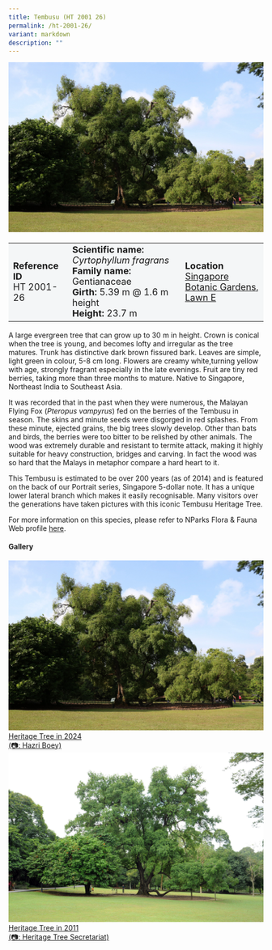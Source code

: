 ```yaml
---
title: Tembusu (HT 2001 26)
permalink: /ht-2001-26/
variant: markdown
description: ""
---
```

<img src="/images/Heritage_trees_photos/cyrfra_ht2001-26_habit.jpg"> 
<table style="minWidth: 100px; font-size: 18px; background: #F4F6F7">
<tbody><tr>
<td rowspan="1" colspan="1">
<strong>Reference ID</strong>
<br>HT 2001-26
</td>
<td rowspan="1" colspan="1">
<strong>Scientific name:</strong> <em>Cyrtophyllum fragrans</em> 
<br><strong>Family name:</strong> Gentianaceae
<br><strong>Girth:</strong> 5.39 m @ 1.6 m height
<br><strong>Height: </strong>23.7 m
</td>
<td rowspan="1" colspan="1"><strong>Location</strong><a href="https://www.onemap.gov.sg/?lat=1.3085900000014634&amp;lng=103.81682899999699">
<br>Singapore Botanic Gardens,
<br>Lawn E</a>
</td>
</tr>
</tbody></table>
<p>A large evergreen tree that can grow up to 30 m in height. Crown is conical when the tree is young, and becomes lofty and irregular as the tree matures. Trunk has distinctive dark brown fissured bark. Leaves are simple, light green in colour, 5-8 cm long. Flowers are creamy white,turning yellow with age, strongly fragrant especially in the late evenings. Fruit are tiny red berries, taking more than three months to mature. Native to Singapore, Northeast India to Southeast Asia. 
  
</p><p>It was recorded that in the past when they were numerous, the Malayan Flying Fox (<em>Pteropus vampyrus</em>) fed on the berries of the Tembusu in season. The skins and minute seeds were disgorged in red splashes. From these minute, ejected grains, the big trees slowly develop. Other than bats and birds, the berries were too bitter to be relished by other animals. The wood was extremely durable and resistant to termite attack, making it highly suitable for heavy construction, bridges and carving. In fact the wood was so hard that the Malays in metaphor compare a hard heart to it. </p>

<p>This Tembusu is estimated to be over 200 years (as of 2014) and is featured on the back of our Portrait series, Singapore 5-dollar note. It has a unique lower lateral branch which makes it easily recognisable. Many visitors over the generations have taken pictures with this iconic Tembusu Heritage Tree.

</p><p>For more information on this species, please refer to NParks Flora &amp; Fauna Web profile <a href="https://www.nparks.gov.sg/florafaunaweb/flora/2/8/2895">here</a>.

</p><h4>Gallery</h4>
<div class="isomer-card-grid">
<a href="/images/Heritage_trees_photos/cyrfra_ht2001-26_habit.jpg" class="isomer-card">
<div class="isomer-card-image">
<div class="isomer-image-wrapper"><img src="/images/Heritage_trees_photos/cyrfra_ht2001-26_habit.jpg"></div></div>
<div class="isomer-card-body"><div class="isomer-card-description">Heritage Tree in 2024<br>(📷: Hazri Boey)</div></div></a>
	
<a href="/images/Heritage_trees_photos/cyrfra_ht2001-26_habitold.jpg" class="isomer-card">
<div class="isomer-card-image">
<div class="isomer-image-wrapper"><img src="/images/Heritage_trees_photos/cyrfra_ht2001-26_habitold.jpg"></div></div>
<div class="isomer-card-body"><div class="isomer-card-description">Heritage Tree in 2011<br>(📷: Heritage Tree Secretariat)</div></div></a></div>